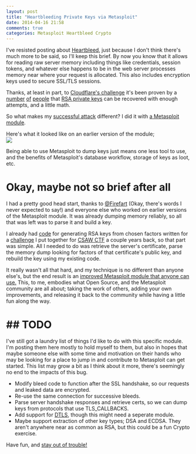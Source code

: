 ```yaml
---
layout: post
title: "Heartbleeding Private Keys via Metasploit"
date: 2014-04-16 21:58
comments: true
categories: Metasploit Heartbleed Crypto
---
```


I've resisted posting about [Heartbleed](http://www.heartbleed.com), just because I don't think there's much more to be said, so I'll keep this brief.  By now you know that it allows for reading raw server memory including things like credentials, session tokens, and whatever else happens to be in the web server processes memory near where your request is allocated.  This also includes encryption keys used to secure SSL/TLS sessions.  

Thanks, at least in part, to [Cloudflare's challenge](http://blog.cloudflare.com/the-results-of-the-cloudflare-challenge) it's been proven by a [number](https://blog.indutny.com/9.heartbleed) [of](https://news.ycombinator.com/item?id=7577659) [people](http://blog.erratasec.com/2014/04/cloudflare-challenge-writeup.html) that [RSA private keys]("http://en.wikipedia.org/wiki/RSA_(cryptosystem)") can be recovered with enough attempts, and a little math.

So what makes my [successful attack](https://gist.github.com/jjarmoc/10890697) different?  I did it with [a Metasploit module](https://github.com/rapid7/metasploit-framework/pull/3268).
<!-- more -->

Here's what it looked like on an earlier version of the module;
<img src="{{site.url}}/jekyll-test/images/heartbleed/success.png" style="display: block; margin: auto;" /> 

Being able to use Metasploit to dump keys just means one less tool to use, and the benefits of Metasploit's database workflow, storage of keys as loot, etc.

# Okay, maybe not so brief after all

I had a pretty good head start, thanks to [@Firefart](https://github.com/firefart) (Okay, there's words I never expected to say!) and everyone else who worked on earlier versions of the Metasploit module.  It was already dumping memory reliably, so all that was left was to parse it and build a key.

I already had [code](https://github.com/jjarmoc/csaw2012_cert_app/blob/master/lib/openssl-patch.rb) for generating RSA keys from chosen factors written for a [challenge](https://github.com/jjarmoc/csaw2012_cert_app) I put together for [CSAW CTF](https://ctf.isis.poly.edu/) a couple years back, so that part was simple.  All I needed to do was retrieve the server's certificate, parse the memory dump looking for factors of that certificate's public key, and rebuild the key using my existing code.  

It really wasn't all that hard, and my technique is no different than anyone else's, but the end result is an [improved Metasploit module that anyone can use.](https://github.com/rapid7/metasploit-framework/pull/3268)  This, to me, embodies what Open Source, and the Metasploit community are all about; taking the work of others, adding your own improvements, and releasing it back to the community while having a little fun along the way. 

# ## TODO

I've still got a laundry list of things I'd like to do with this specific module.  I'm posting them here mostly to hold myself to them, but also in hopes that maybe someone else with some time and motivation on their hands who may be looking for a place to jump in and contribute to Metasploit can get started.  This list may grow a bit as I think about it more, there's seemingly no end to the impacts of this bug.

* Modify bleed code to function after the SSL handshake, so our requests and leaked data are encrypted.
* Re-use the same connection for successive bleeds.
* Parse server handshake responses and retrieve certs, so we can dump keys from protocols that use TLS_CALLBACKS.
* Add support for [DTLS](http://en.wikipedia.org/wiki/Datagram_Transport_Layer_Security), though this might need a seperate module.
* Maybe support extraction of other key types; DSA and ECDSA.  They aren't anywhere near as common as RSA, but this could be a fun Crypto exercise.

Have fun, and [stay out of trouble!](http://arstechnica.com/tech-policy/2014/04/heartbleed-hacker-arrested-charged-in-connection-to-malicious-bug-exploit/)



